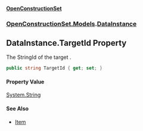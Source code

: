 #### [OpenConstructionSet](index.md 'index')
### [OpenConstructionSet.Models](index.md#OpenConstructionSet_Models 'OpenConstructionSet.Models').[DataInstance](Q639LdTdLKV33AGqgr4Bkw.md 'OpenConstructionSet.Models.DataInstance')
## DataInstance.TargetId Property
The StringId of the target .  
```csharp
public string TargetId { get; set; }
```
#### Property Value
[System.String](https://docs.microsoft.com/en-us/dotnet/api/System.String 'System.String')
#### See Also
- [Item](Z9pYmp3jhG_PhNCQ0nlOeg.md 'OpenConstructionSet.Models.Item')
